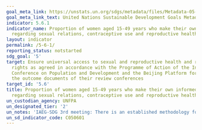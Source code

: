 ```yaml
---
goal_meta_link: https://unstats.un.org/sdgs/metadata/files/Metadata-05-06-01.pdf
goal_meta_link_text: United Nations Sustainable Development Goals Metadata (pdf 634kB)
indicator: 5.6.1
indicator_name: Proportion of women aged 15-49 years who make their own informed decisions
  regarding sexual relations, contraceptive use and reproductive health care
layout: indicator
permalink: /5-6-1/
reporting_status: notstarted
sdg_goal: '5'
target: Ensure universal access to sexual and reproductive health and reproductive
  rights as agreed in accordance with the Programme of Action of the International
  Conference on Population and Development and the Beijing Platform for Action and
  the outcome documents of their review conferences
target_id: '5.6'
title: Proportion of women aged 15-49 years who make their own informed decisions
  regarding sexual relations, contraceptive use and reproductive health care
un_custodian_agency: UNFPA
un_designated_tier: '2'
un_notes: 'IAEG-SDG 3rd meeting: There is an established methodology for the indicator'
un_sd_indicator_code: C050601
---
```


